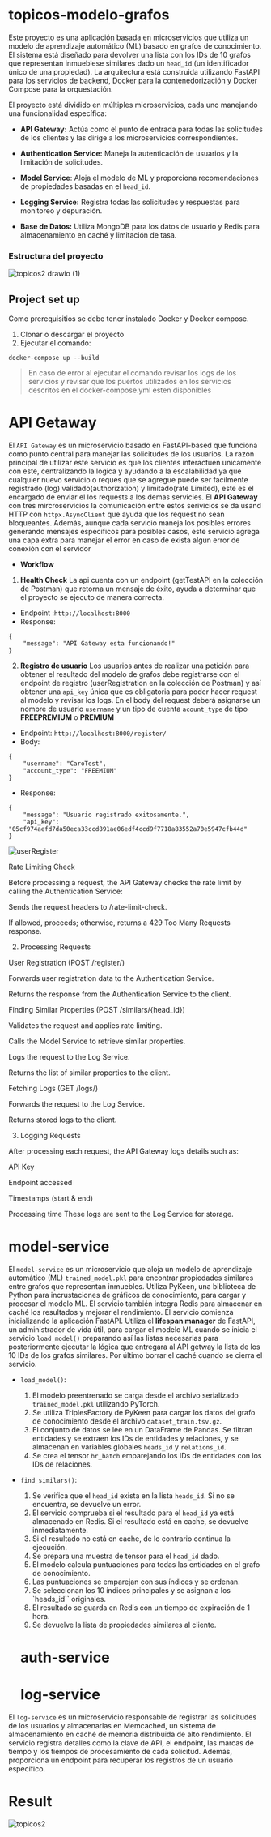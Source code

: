 # topicos-modelo-grafos
Este proyecto es una aplicación basada en microservicios que utiliza un modelo de aprendizaje automático (ML) basado en grafos de conocimiento. El sistema está diseñado para devolver una lista con los IDs de 10 grafos que representan inmueblese similares dado un `head_id` (un identificador único de una propiedad). La arquitectura está construida utilizando FastAPI para los servicios de backend, Docker para la contenedorización y Docker Compose para la orquestación.

El proyecto está dividido en múltiples microservicios, cada uno manejando una funcionalidad específica:

* **API Gateway:** Actúa como el punto de entrada para todas las solicitudes de los clientes y las dirige a los microservicios correspondientes.
* **Authentication Service:** Maneja la autenticación de usuarios y la limitación de solicitudes.
* **Model Service**: Aloja el modelo de ML y proporciona recomendaciones de propiedades basadas en el `head_id`.
* **Logging Service:** Registra todas las solicitudes y respuestas para monitoreo y depuración.

* **Base de Datos:** Utiliza MongoDB para los datos de usuario y Redis para almacenamiento en caché y limitación de tasa.

### Estructura del proyecto

![topicos2 drawio (1)](https://github.com/user-attachments/assets/fd0b0b37-8228-4b5c-abed-68bd08cf851c)


## Project set up
Como prerequisitios se debe tener instalado Docker y Docker compose.

1. Clonar o descargar el proyecto  
2. Ejecutar el comando:
```
docker-compose up --build
```
> En caso de error al ejecutar el comando revisar los logs de los servicios y revisar que los puertos utilizados en los servicios descritos en el docker-compose.yml esten disponibles

# API Getaway
El `API Gateway`  es un microservicio basado en FastAPI-based que funciona como punto central para manejar las solicitudes de los usuarios. La razon principal  de utilizar  este servicio es que los clientes interactuen unicamente con este, centralizando la logica y ayudando a la escalabilidad ya que cualquier nuevo servicio o reques que se agregue puede ser facilmente registrado (log) validado(authorization) y limitado(rate Limited), este es el encargado de enviar el los requests a los demas servicies.
El **API Gateway** con tres mircroservicios la comunicación entre estos serivicios se da usand  HTTP con `httpx.AsyncClient` que ayuda que los request no  sean bloqueantes. Además, aunque cada servicio maneja los posibles errores generando mensajes especificos para posibles casos, este servicio agrega una capa extra para manejar el error en caso de exista algun error de conexión con el servidor

* **Workflow**
 1. **Health Check** La api cuenta con un endpoint (getTestAPI en la colección de Postman) que retorna un mensaje de éxito, ayuda a determinar que el proyecto se ejecuto de manera correcta.
  * Endpoint :`http://localhost:8000`
  * Response:
```
{
    "message": "API Gateway esta funcionando!"
}
```
 2. **Registro de usuario** Los usuarios antes de realizar una petición para obtener el resultado del modelo de grafos debe registrarse con el endpoint de registro (userRegistration en la colección de Postman) y así obtener una `api_key` única que es obligatoria para poder hacer request al modelo y  revisar los logs. En el body del request deberá asignarse un nombre de usuario `username` y un tipo de cuenta `acount_type` de tipo **FREEPREMIUM** o **PREMIUM**
* Endpoint: `http://localhost:8000/register/`
* Body: 
```
{
    "username": "CaroTest",
    "account_type": "FREEMIUM"
}
```

* Response: 
    
```
{
    "message": "Usuario registrado exitosamente.",
    "api_key": "05cf974aefd7da50eca33ccd891ae06edf4ccd9f7718a83552a70e5947cfb44d"
}
```

![userRegister](https://github.com/user-attachments/assets/835b47ae-1126-4ff8-a407-cba1cae5c259)


Rate Limiting Check

Before processing a request, the API Gateway checks the rate limit by calling the Authentication Service:

Sends the request headers to /rate-limit-check.

If allowed, proceeds; otherwise, returns a 429 Too Many Requests response.

2. Processing Requests

User Registration (POST /register/)

Forwards user registration data to the Authentication Service.

Returns the response from the Authentication Service to the client.

Finding Similar Properties (POST /similars/{head_id})

Validates the request and applies rate limiting.

Calls the Model Service to retrieve similar properties.

Logs the request to the Log Service.

Returns the list of similar properties to the client.

Fetching Logs (GET /logs/)

Forwards the request to the Log Service.

Returns stored logs to the client.

3. Logging Requests

After processing each request, the API Gateway logs details such as:

API Key

Endpoint accessed

Timestamps (start & end)

Processing time
These logs are sent to the Log Service for storage.

# model-service 
El `model-service` es un microservicio que aloja un modelo de aprendizaje automático (ML) `trained_model.pkl` para encontrar propiedades similares entre grafos que representan inmuebles. Utiliza PyKeen, una biblioteca de Python para incrustaciones de gráficos de conocimiento, para cargar y procesar el modelo ML. El servicio también integra Redis para almacenar en caché los resultados y mejorar el rendimiento.
El servicio comienza  inicializando la aplicación FastAPI. Utiliza el **lifespan manager** de  FastAPI, un administrador de vida útil, para cargar el modelo ML cuando se inicia el servicio `load_model()` preparando así las listas necesarias para posteriormente ejecutar la lógica que entregara al API getway la lista de los 10 IDs de los grafos similares. Por último borrar el caché cuando se cierra el servicio.

* `load_model()`:
  1. El modelo preentrenado se carga desde el archivo serializado `trained_model.pkl` utilizando PyTorch.
  2. Se utiliza TriplesFactory de PyKeen para cargar los datos del grafo de conocimiento desde el archivo `dataset_train.tsv.gz`.
  3. El conjunto de datos se lee en un DataFrame de Pandas. Se filtran entidades y se extraen los IDs de entidades y relaciones, y se almacenan en variables globales `heads_id` y `relations_id`.
  4. Se crea el tensor `hr_batch` emparejando los IDs de entidades con los IDs de relaciones.
    
* `find_similars()`:
  1. Se verifica que el `head_id` exista en la lista `heads_id`. Si no se encuentra, se devuelve un error.
  2. El servicio comprueba si el resultado para el `head_id` ya está almacenado en Redis. Si el resultado está en cache, se devuelve inmediatamente.
  3. Si el resultado no está en cache, de lo contrario continua la ejecución.
  4. Se prepara una muestra de tensor para el `head_id` dado.
  5. El modelo calcula puntuaciones para todas las entidades en el grafo de conocimiento.
  6. Las puntuaciones se emparejan con sus índices y se ordenan.
  7. Se seleccionan los 10 índices principales y se asignan a los `heads_id`` originales.
  8. El resultado se guarda en Redis con un tiempo de expiración de 1 hora.
  9. Se devuelve la lista de propiedades similares al cliente.
 
  # auth-service
  # log-service
El `log-service` es un microservicio responsable de registrar las solicitudes de los usuarios y almacenarlas en Memcached, un sistema de almacenamiento en caché de memoria distribuida de alto rendimiento. El servicio registra detalles como la clave de API, el endpoint, las marcas de tiempo y los tiempos de procesamiento de cada solicitud. Además, proporciona un endpoint para recuperar los registros de un usuario específico.

# Result 

![topicos2](https://github.com/user-attachments/assets/bf5c2f56-9306-4f98-bc4f-9037ce7bf784)
